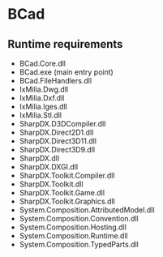 BCad
====

Runtime requirements
--------------------
* BCad.Core.dll
* BCad.exe (main entry point)
* BCad.FileHandlers.dll
* IxMilia.Dwg.dll
* IxMilia.Dxf.dll
* IxMilia.Iges.dll
* IxMilia.Stl.dll
* SharpDX.D3DCompiler.dll
* SharpDX.Direct2D1.dll
* SharpDX.Direct3D11.dll
* SharpDX.Direct3D9.dll
* SharpDX.dll
* SharpDX.DXGI.dll
* SharpDX.Toolkit.Compiler.dll
* SharpDX.Toolkit.dll
* SharpDX.Toolkit.Game.dll
* SharpDX.Toolkit.Graphics.dll
* System.Composition.AttributedModel.dll
* System.Composition.Convention.dll
* System.Composition.Hosting.dll
* System.Composition.Runtime.dll
* System.Composition.TypedParts.dll